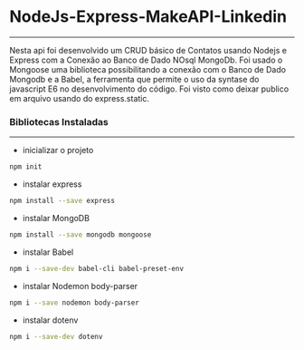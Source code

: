 # NodeJs-Express-MakeAPI-Linkedin
---
Nesta api foi desenvolvido um CRUD básico de Contatos usando Nodejs e Express com a Conexão ao Banco de Dado NOsql MongoDb. Foi usado o Mongoose uma biblioteca possibilitando a conexão com o Banco de Dado Mongodb e a Babel, a ferramenta que permite o uso da syntase do javascript E6 no desenvolvimento do código. Foi visto como deixar publico em arquivo usando do express.static.


### Bibliotecas Instaladas
---
* inicializar o projeto
```bash
npm init
```
* instalar express
```bash
npm install --save express
```
* instalar MongoDB
```bash
npm install --save mongodb mongoose
```
* instalar Babel
```bash
npm i --save-dev babel-cli babel-preset-env
```
* instalar Nodemon body-parser
```bash
npm i --save nodemon body-parser
```
* instalar dotenv
```bash
npm i --save-dev dotenv
```